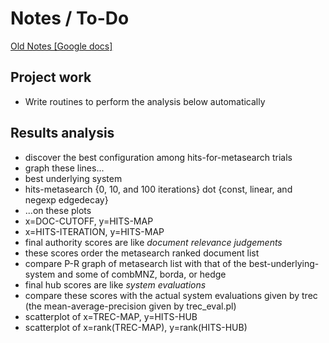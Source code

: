 # Notes / To-Do

[Old Notes [Google docs]](https://docs.google.com/document/d/1jS7W8ScsRFPnczzXhOrFC18mULkno4JeCefQvoDtgH0/edit)

## Project work

* Write routines to perform the analysis below automatically

## Results analysis

* discover the best configuration among hits-for-metasearch trials
 * graph these lines...
  * best underlying system
  * hits-metasearch {0, 10, and 100 iterations} dot {const, linear, and negexp edgedecay}
 * ...on these plots
  * x=DOC-CUTOFF, y=HITS-MAP
  * x=HITS-ITERATION, y=HITS-MAP
* final authority scores are like *document relevance judgements*
 * these scores order the metasearch ranked document list
 * compare P-R graph of metasearch list with that of the best-underlying-system and some of combMNZ, borda, or hedge
* final hub scores are like *system evaluations*
 * compare these scores with the actual system evaluations given by trec (the mean-average-precision given by trec_eval.pl)
  * scatterplot of x=TREC-MAP, y=HITS-HUB
  * scatterplot of x=rank(TREC-MAP), y=rank(HITS-HUB)
